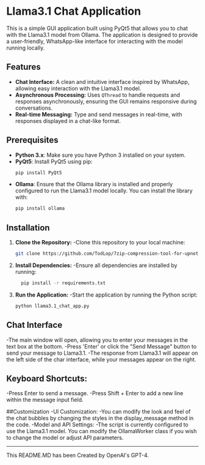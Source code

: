 # Llama3.1 Chat Application

This is a simple GUI application built using PyQt5 that allows you to chat with the Llama3.1 model from Ollama. The application is designed to provide a user-friendly, WhatsApp-like interface for interacting with the model running locally.

## Features

- **Chat Interface:** A clean and intuitive interface inspired by WhatsApp, allowing easy interaction with the Llama3.1 model.
- **Asynchronous Processing:** Uses `QThread` to handle requests and responses asynchronously, ensuring the GUI remains responsive during conversations.
- **Real-time Messaging:** Type and send messages in real-time, with responses displayed in a chat-like format.

## Prerequisites

- **Python 3.x**: Make sure you have Python 3 installed on your system.
- **PyQt5**: Install PyQt5 using pip:
  ```bash
  pip install PyQt5
- **Ollama**: Ensure that the Ollama library is installed and properly configured to run the Llama3.1 model locally. You can install the library with:
  ```bash
  pip install ollama

## Installation

1. **Clone the Repository:**
   -Clone this repository to your local machine:
     ```bash
     git clone https://github.com/TodLop/7zip-compression-tool-for-upnote.git
2. **Install Dependencies:**
   -Ensure all dependencies are installed by running:
   ```bash
     pip install -r requirements.txt
3. **Run the Application:**
   -Start the application by running the Python script:
   ```bash
   python llama3.1_chat_app.py

## Chat Interface

   -The main window will open, allowing you to enter your messages in the text box at the bottom.
   -Press 'Enter' or click the "Send Message" button to send your message to Llama3.1.
   -The response from Llama3.1 will appear on the left side of the char interface, while your messages appear on the right.

## Keyboard Shortcuts:
-Press Enter to send a message.
-Press Shift + Enter to add a new line within the message input field.

##Customization
-UI Customization:
  -You can modify the look and feel of the chat bubbles by changing the styles in the display_message method in the code.
-Model and API Settings:
  -The script is currently configured to use the Llama3.1 model. You can modify the OllamaWorker class if you wish to change the model or adjust API parameters.

---

This README.MD has been Created by OpenAI's GPT-4.
